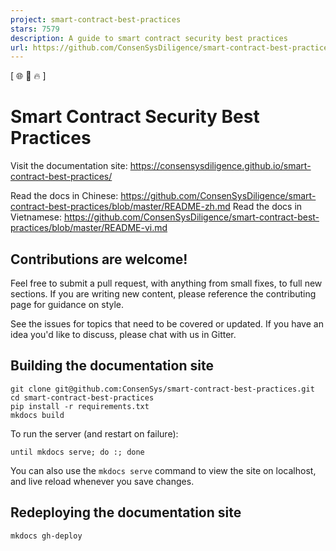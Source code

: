 ```yaml
---
project: smart-contract-best-practices
stars: 7579
description: A guide to smart contract security best practices
url: https://github.com/ConsenSysDiligence/smart-contract-best-practices
---
```


  
\[ 🌐 📩 🔥 \]  
  

Smart Contract Security Best Practices
======================================

Visit the documentation site: https://consensysdiligence.github.io/smart-contract-best-practices/

Read the docs in Chinese: https://github.com/ConsenSysDiligence/smart-contract-best-practices/blob/master/README-zh.md Read the docs in Vietnamese: https://github.com/ConsenSysDiligence/smart-contract-best-practices/blob/master/README-vi.md

Contributions are welcome!
--------------------------

Feel free to submit a pull request, with anything from small fixes, to full new sections. If you are writing new content, please reference the contributing page for guidance on style.

See the issues for topics that need to be covered or updated. If you have an idea you'd like to discuss, please chat with us in Gitter.

Building the documentation site
-------------------------------

```
git clone git@github.com:ConsenSys/smart-contract-best-practices.git
cd smart-contract-best-practices
pip install -r requirements.txt
mkdocs build 
```

To run the server (and restart on failure):

```
until mkdocs serve; do :; done
```

You can also use the `mkdocs serve` command to view the site on localhost, and live reload whenever you save changes.

Redeploying the documentation site
----------------------------------

```
mkdocs gh-deploy
```
